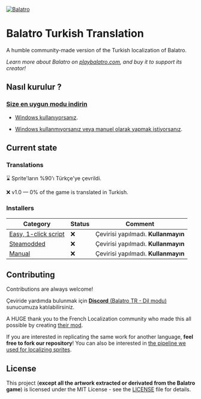 [![Balatro](https://www.playbalatro.com/assets/logo2-C9SU2BrI.png)](https://www.playbalatro.com/)

# Balatro Turkish Translation

A humble community-made version of the Turkish localization of Balatro.

_Learn more about Balatro on [playbalatro.com](https://www.playbalatro.com/), and buy it to support its creator!_

## Nasıl kurulur ?

### [Size en uygun modu indirin](https://github.com/ceeprus/balatro-turkish-translations/releases/latest)

- [Windows kullanıyorsanız](QUICKSTART.md).

- [Windows kullanmıyorsanız veya manuel olarak yapmak istiyorsanız](INSTALL.md).

## Current state

### Translations

⌛ Sprite'ların %90'ı Türkçe'ye çevrildi.

❌ v1.0 — 0% of the game is translated in Turkish.

### Installers

| Category                              | Status | Comment                             |
| ------------------------------------- | ------ | ----------------------------------- |
| [Easy, 1-click script](QUICKSTART.md) | ❌     | Çevirisi yapılmadı. **Kullanmayın** |
| [Steamodded](INSTALL.md#Mod-ile)      | ❌     | Çevirisi yapılmadı. **Kullanmayın** |
| [Manual](INSTALL.md#El-ile)           | ❌     | Çevirisi yapılmadı. **Kullanmayın** |

## Contributing

Contributions are always welcome!

Çeviride yardımda bulunmak için [**Discord** (Balatro TR - Dil modu)](https://discord.gg/dfy7b3zsVN) sunucumuza katılabilirsiniz.

A HUGE thank you to the French Localization community who made this all possible by creating [their mod](https://github.com/FrBmt-BIGetNouf/balatro-french-translations/).

If you are interested in replicating the same work for another language, **feel free to fork our repository**! You can also be interested in [the pipeline we used for localizing sprites](https://github.com/ceeprus/balatro-sprites-i18n).

## License

This project (**except all the artwork extracted or derivated from the Balatro game**) is licensed under the MIT License - see the [LICENSE](LICENSE) file for details.
